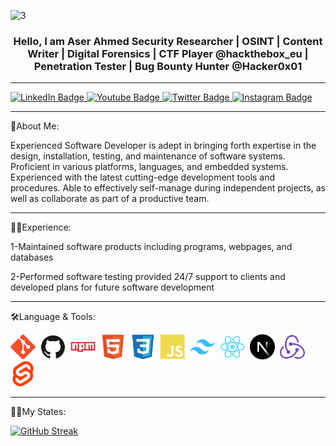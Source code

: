 ![3](https://pbs.twimg.com/profile_banners/1641833338259349504/1721640113/1500x500)
<h3 style="text-align: center">Hello, I am Aser Ahmed Security Researcher | OSINT | Content Writer | Digital Forensics | CTF Player @hackthebox_eu | Penetration Tester | Bug Bounty Hunter @Hacker0x01 </h3>

<hr>

<div id="badges">
  <a href="https://www.linkedin.com/in/aser-ahmed/">
    <img src="https://img.shields.io/badge/LinkedIn-blue?style=for-the-badge&logo=linkedin&logoColor=white" alt="LinkedIn Badge"/>
  </a>
  <a href="https://www.youtube.com/channel/UCkVcVqSr2uUqmm7J7UEFxog">
    <img src="https://img.shields.io/badge/YouTube-red?style=for-the-badge&logo=youtube&logoColor=white" alt="Youtube Badge"/>
  </a>
  <a href="https://twitter.com/0xanubiis">
    <img src="https://img.shields.io/badge/Twitter-blue?style=for-the-badge&logo=twitter&logoColor=white" alt="Twitter Badge"/>
  </a>
    <a href="https://www.instagram.com/0xanubis/">
    <img src="https://img.shields.io/badge/Instagram-purple?style=for-the-badge&logo=instagram&logoColor=white" alt="Instagram Badge"/>
  </a>
</div>

<hr>

🚀About Me:

Experienced Software Developer is adept in bringing forth expertise in the design, installation, testing, and maintenance
of software systems. Proficient in various platforms, languages, and embedded systems. Experienced with the latest
cutting-edge development tools and procedures. Able to effectively self-manage during independent projects, as well
as collaborate as part of a productive team.

<hr>

👨‍💻Experience:

1-Maintained software products including programs, webpages, and databases

2-Performed software testing provided 24/7 support to clients and developed plans for future software
development

<hr>

🛠Language & Tools:
<div>
  <img src="https://github.com/devicons/devicon/blob/master/icons/git/git-original.svg" title="Git" alt="Git" width="40" height="40"/>&nbsp;
  <img src="https://github.com/devicons/devicon/blob/master/icons/github/github-original.svg" title="Github" alt="Github" width="40" height="40"/>&nbsp; 
  <img src="https://github.com/devicons/devicon/blob/master/icons/npm/npm-original-wordmark.svg" title="npm" alt="npm" width="40" height="40"/>&nbsp;
  <img src="https://github.com/devicons/devicon/blob/master/icons/html5/html5-original.svg" title="HTML5" alt="HTML5" width="40" height="40"/>&nbsp;
  <img src="https://github.com/devicons/devicon/blob/master/icons/css3/css3-original.svg" title="CSS3" alt="CSS3" width="40" height="40"/>&nbsp;
  <img src="https://github.com/devicons/devicon/blob/master/icons/javascript/javascript-plain.svg" title="JavaScript" alt="JavaScript" width="40" height="40"/>&nbsp;
  <img src="https://github.com/devicons/devicon/blob/master/icons/tailwindcss/tailwindcss-original.svg" title="Tailwind CSS" alt="Tailwind CSS" width="40" height="40"/>&nbsp;
  <img src="https://github.com/devicons/devicon/blob/master/icons/react/react-original.svg" title="React" alt="React" width="40" height="40"/>&nbsp;
  <img src="https://github.com/devicons/devicon/blob/master/icons/nextjs/nextjs-original.svg" title="Next" alt="Next" width="40" height="40"/>&nbsp;
  <img src="https://github.com/devicons/devicon/blob/master/icons/redux/redux-original.svg" title="Redux" alt="Redux" width="40" height="40"/>&nbsp;
  <img src="https://github.com/devicons/devicon/blob/master/icons/svelte/svelte-original.svg" title="Svelte" alt="Svelte" width="40" height="40"/>&nbsp;

<hr>

👨‍🎓My States:

[![GitHub Streak](https://streak-stats.demolab.com?user=codewithastro&theme=dark)](https://git.io/streak-stats)
